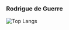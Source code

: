 ### Rodrigue de Guerre
![Top Langs](https://github-readme-stats.vercel.app/api/top-langs/?username=Rodrigue2g&theme=buefy&hide=php,css,SuperCollider,Makefile&count_private=true&show_icons=true&layout=compact)

<!--
![Top Langs](https://github-readme-stats.vercel.app/api/top-langs/?username=Rodrigue2g&theme=buefy&hide=html,php,css,SuperCollider,Makefile&count_private=true&show_icons=true&layout=compact)
**Rodrigue2g/Rodrigue2g** is a ✨ _special_ ✨ repository because its `README.md` (this file) appears on your GitHub profile.

Here are some ideas to get you started:

- 🔭 I’m currently working on ...
- 🌱 I’m currently learning ...
- 👯 I’m looking to collaborate on ...
- 🤔 I’m looking for help with ...
- 💬 Ask me about ...
- 📫 How to reach me: ...
- 😄 Pronouns: ...
- ⚡ Fun fact: ...
-->
